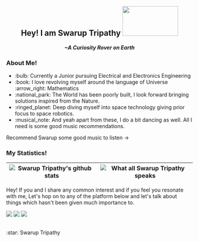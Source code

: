 <div align = center>
 <h2>Hey! I am Swarup Tripathy <img src = "https://github.com/Swarzinium-369/Swarzinium-369/blob/main/Img/spongebob.gif" width=150 height=80></h2>
 <p><i><b>~A Curiosity Rover on Earth</b></i></p>
</div>

<div>
 <h3>About Me!</h3>
 <ul>
  <li> :bulb: Currently a Junior pursuing Electrical and Electronics Engineering</li>
  <li> :book: I love revolving myself around the language of Universe :arrow_right: Mathematics</b></li>
  <li> :national_park: The World has been poorly built, I look forward bringing solutions inspired from the Nature.</li>
  <li> :ringed_planet: Deep diving myself into space technology giving prior focus to space robotics.</li>
  <li> :musical_note: And yeah apart from these, I do a bit dancing as well. All I need is some good music recommendations.</li>
 </ul>
 <p>Recommend Swarup some good music to listen -> </p>
</div>
<div>
 <h3>My Statistics!</h3>
 
| <img align="center" src="https://github-readme-stats.vercel.app/api?username=swarzinium-369&show_icons=true&include_all_commits=true&theme=Blue&hide_border=true" alt="Swarup Tripathy's github stats"/> | <img align="center" src="https://github-readme-stats.vercel.app/api/top-langs/?username=swarzinium-369&hide=javascript,Jupyter Notebook&layout=compact&hide_border=True" alt="What all Swarup Tripathy speaks"/>|
| ------------- | ------------- |

</div>
<p>Hey! If you and I share any common interest and if you feel you resonate with me, Let's hop on to any of the platform below and let's talk about things which hasn't been given much importance to.</p>
<p><a href="href="https://discord.com/channels/718336604887973939"><img src="https://img.shields.io/badge/Discord-7289DA?style=for-the-badge&logo=discord&logoColor=white"></a>
 <a href= "https://www.linkedin.com/in/swarup-tripathy-quantangled/"><img src="https://img.shields.io/badge/LinkedIn-0077B5?style=for-the-badge&logo=linkedin&logoColor=white"></a>
 <a href= "https://twitter.com/Swarup60722166"><img src="https://img.shields.io/badge/Twitter-1DA1F2?style=for-the-badge&logo=twitter&logoColor=white"></a>
</p>
<br>
:star: Swarup Tripathy

